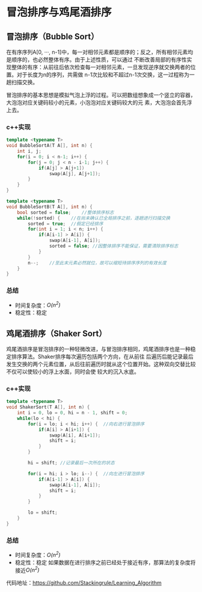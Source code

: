 # 冒泡排序与鸡尾酒排序

## 冒泡排序（Bubble Sort）

在有序序列A[0, ···, n-1]中，每一对相邻元素都是顺序的；反之，所有相邻元素均是顺序的，也必然整体有序。由于上述性质，可以通过
不断改善局部的有序性实现整体的有序：从前往后依次检查每一对相邻元素，一旦发现逆序就交换两者的位置。对于长度为n的序列，共需做
n-1次比较和不超过n-1次交换，这一过程称为一趟扫描交换。

冒泡排序的基本思想是模拟气泡上浮的过程。可以把数组想象成一个竖立的容器，大泡泡对应关键码较小的元素，小泡泡对应关键码较大的元
素，大泡泡会首先浮上去。

### c++实现

```cpp
template <typename T>
void BubbleSortA(T A[], int n) {
    int i, j;
    for(i = 0; i < n-1; i++) {
        for(j = 0; j < n - i-1; j++) {
            if(A[j] > A[j+1])
                swap(A[j], A[j+1]);
        }
    }
}

template <typename T>
void BubbleSortB(T A[], int n) {
    bool sorted = false;    //整体排序标志
    while(!sorted) {    //在尚未确认已全局排序之前，逐趟进行扫描交换
        sorted = true;  //假定已经排序
        for(int i = 1; i < n; i++) {
            if(A[i-1] > A[i]) {
                swap(A[i-1], A[i]);
                sorted = false; //因整体排序不能保证，需要清除排序标志
            }
        }
        n--;    //至此末元素必然就位，故可以缩短待排序序列的有效长度
    }
}

```


### 总结

- 时间复杂度：$\mathit{O(n^{2})}$
- 稳定性：稳定

## 鸡尾酒排序（Shaker Sort）

鸡尾酒排序是冒泡排序的一种轻微改进，与冒泡排序相同，鸡尾酒排序也是一种稳定排序算法。Shaker排序每次遍历包括两个方向，在从前往
后遍历后能记录最后发生交换的两个元素位置，从后往前遍历时就从这个位置开始。这种双向交替比较不仅可以使较小的浮上水面，同时会使
较大的沉入水底。

### c++实现
```c++
template <typename T>
void ShakerSort(T A[], int n) {
	int i = 0, lo = 0, hi = n - 1, shift = 0;
	while(lo < hi) {
		for(i = lo; i < hi; i++) {	//向右进行冒泡排序
			if(A[i] > A[i+1]) {
				swap(A[i], A[i+1]);
				shift = i;
			}
		}

		hi = shift;	//记录最后一次所在的状态

		for(i = hi; i > lo; i--) {	//向左进行冒泡排序
			if(A[i-1] > A[i]) {
				swap(A[i-1], A[i]);
				shift = i;
			}
		}

		lo = shift;
	}
}
```
### 总结

- 时间复杂度：$\mathit{O(n^{2})}$
- 稳定性：稳定
如果数据在进行排序之前已经处于接近有序，那算法的复杂度将接近$\mathit{O(n^{2})}$

代码地址：https://github.com/Stackingrule/Learning_Algorithm